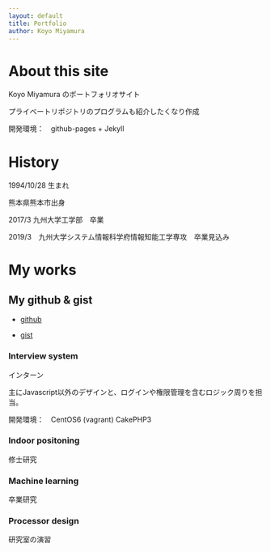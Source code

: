 ```yaml
---
layout: default
title: Portfolio 
author: Koyo Miyamura
---
```


# About this site
Koyo Miyamura のポートフォリオサイト

プライベートリポジトリのプログラムも紹介したくなり作成

開発環境：　github-pages + Jekyll 

# History
1994/10/28 生まれ

熊本県熊本市出身

2017/3 九州大学工学部　卒業

2019/3　九州大学システム情報科学府情報知能工学専攻　卒業見込み

# My works

## My github & gist 
* [github](https://github.com/koyo-miyamura)

* [gist](https://gist.github.com/koyo-miyamura)

### Interview system
インターン

主にJavascript以外のデザインと、ログインや権限管理を含むロジック周りを担当。

開発環境：　CentOS6 (vagrant) CakePHP3 

### Indoor positoning
修士研究

### Machine learning
卒業研究

### Processor design
研究室の演習
